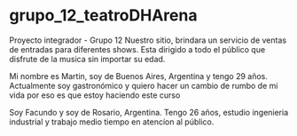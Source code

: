 # grupo_12_teatroDHArena
Proyecto integrador - Grupo 12
Nuestro sitio, brindara un servicio de ventas de entradas para diferentes shows. Esta dirigido a todo el público que disfrute de la musica sin importar su edad.

Mi nombre es Martin, soy de Buenos Aires, Argentina y tengo 29 años. Actualmente soy gastronómico y quiero hacer un cambio de rumbo de mi vida por eso es que estoy haciendo este curso

Soy Facundo y soy de Rosario, Argentina. Tengo 26 años, estudio ingenieria industrial y trabajo medio tiempo en atencíon al público.
